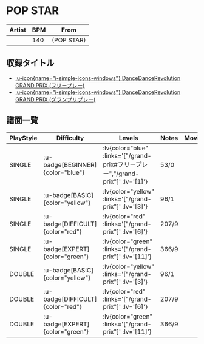 # POP STAR

|Artist|BPM|From|
|------|---|----|
||140|(POP STAR)|

## 収録タイトル

- [ :u-icon{name="i-simple-icons-windows"} DanceDanceRevolution GRAND PRIX (フリープレー)](/grand-prix#フリープレー)
- [ :u-icon{name="i-simple-icons-windows"} DanceDanceRevolution GRAND PRIX (グランプリプレー)](/grand-prix)

## 譜面一覧

|PlayStyle|Difficulty|Levels|Notes|Movie|
|---------|----------|------|-----|-----|
|SINGLE| :u-badge[BEGINNER]{color="blue"} | :lv{color="blue" :links='["/grand-prix#フリープレー","/grand-prix"]' :lv='[1]'} |53/0||
|SINGLE| :u-badge[BASIC]{color="yellow"} | :lv{color="yellow" :links='["/grand-prix"]' :lv='[3]'} |96/1||
|SINGLE| :u-badge[DIFFICULT]{color="red"} | :lv{color="red" :links='["/grand-prix"]' :lv='[6]'} |207/9||
|SINGLE| :u-badge[EXPERT]{color="green"} | :lv{color="green" :links='["/grand-prix"]' :lv='[11]'} |366/9||
|DOUBLE| :u-badge[BASIC]{color="yellow"} | :lv{color="yellow" :links='["/grand-prix"]' :lv='[3]'} |96/1||
|DOUBLE| :u-badge[DIFFICULT]{color="red"} | :lv{color="red" :links='["/grand-prix"]' :lv='[6]'} |207/9||
|DOUBLE| :u-badge[EXPERT]{color="green"} | :lv{color="green" :links='["/grand-prix"]' :lv='[11]'} |366/9||

